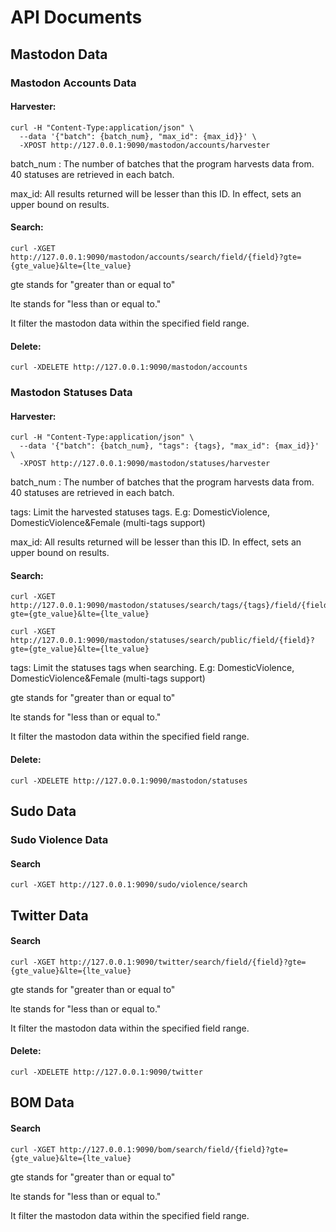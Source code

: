 # API Documents

## Mastodon Data

### Mastodon Accounts Data

#### Harvester:

```shell
curl -H "Content-Type:application/json" \
  --data '{"batch": {batch_num}, "max_id": {max_id}}' \
  -XPOST http://127.0.0.1:9090/mastodon/accounts/harvester
```

batch_num : The number of batches that the program harvests data from. 40 statuses are retrieved in each batch.

max_id: All results returned will be lesser than this ID. In effect, sets an upper bound on results.


#### Search:

```shell
curl -XGET http://127.0.0.1:9090/mastodon/accounts/search/field/{field}?gte={gte_value}&lte={lte_value}
```

gte stands for "greater than or equal to"

lte stands for "less than or equal to." 

It filter the mastodon data within the specified field range.


#### Delete:

```shell
curl -XDELETE http://127.0.0.1:9090/mastodon/accounts
```


### Mastodon Statuses Data

#### Harvester:

```shell
curl -H "Content-Type:application/json" \
  --data '{"batch": {batch_num}, "tags": {tags}, "max_id": {max_id}}' \
  -XPOST http://127.0.0.1:9090/mastodon/statuses/harvester
```

batch_num : The number of batches that the program harvests data from. 40 statuses are retrieved in each batch.

tags: Limit the harvested statuses tags. E.g: DomesticViolence, DomesticViolence&Female (multi-tags support)

max_id: All results returned will be lesser than this ID. In effect, sets an upper bound on results.


#### Search:

```shell
curl -XGET http://127.0.0.1:9090/mastodon/statuses/search/tags/{tags}/field/{field}?gte={gte_value}&lte={lte_value}
```

```shell
curl -XGET http://127.0.0.1:9090/mastodon/statuses/search/public/field/{field}?gte={gte_value}&lte={lte_value}
```

tags: Limit the statuses tags when searching. E.g: DomesticViolence, DomesticViolence&Female (multi-tags support)

gte stands for "greater than or equal to"

lte stands for "less than or equal to." 

It filter the mastodon data within the specified field range.


#### Delete:

```shell
curl -XDELETE http://127.0.0.1:9090/mastodon/statuses
```

## Sudo Data

### Sudo Violence Data

#### Search

```shell
curl -XGET http://127.0.0.1:9090/sudo/violence/search
```

## Twitter Data

#### Search

```shell
curl -XGET http://127.0.0.1:9090/twitter/search/field/{field}?gte={gte_value}&lte={lte_value}
```

gte stands for "greater than or equal to"

lte stands for "less than or equal to." 

It filter the mastodon data within the specified field range.

#### Delete:

```shell
curl -XDELETE http://127.0.0.1:9090/twitter
```

## BOM Data

#### Search

```shell
curl -XGET http://127.0.0.1:9090/bom/search/field/{field}?gte={gte_value}&lte={lte_value}
```

gte stands for "greater than or equal to"

lte stands for "less than or equal to." 

It filter the mastodon data within the specified field range.